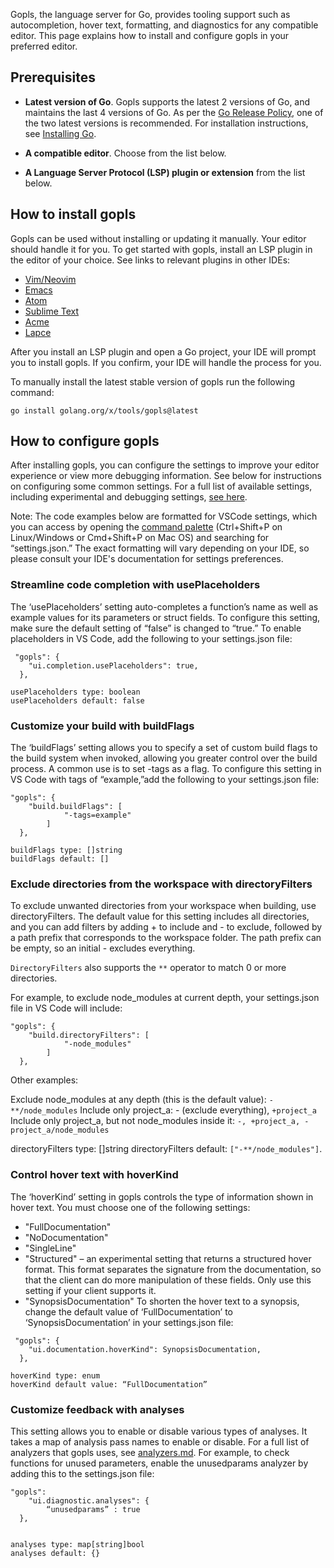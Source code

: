 <!--{
  "Title": "Tutorial: Configure gopls",
  "Breadcrumb": true
}-->

Gopls, the language server for Go, provides tooling support such as autocompletion, hover text, formatting, and diagnostics for any compatible editor. This page explains how to install and configure gopls in your preferred editor.


## Prerequisites

*   **Latest version of Go**. Gopls supports the latest 2 versions of Go, and maintains the last 4 versions 
  of Go. As per the [Go Release Policy](https://go.dev/doc/devel/release#policy), one of the two latest versions is recommended. For installation instructions, see [Installing Go](/doc/install).

*   **A compatible editor**. Choose from the list below.

*   **A Language Server Protocol (LSP) plugin or extension** from the list below.

## How to install gopls

Gopls can be used without installing or updating it manually. Your editor should handle it for you. To get started with gopls, install an LSP plugin in the editor of your choice. See links to relevant plugins in other IDEs: 

*   [Vim/Neovim](https://github.com/golang/tools/blob/master/gopls/doc/vim.md)
*   [Emacs](https://github.com/golang/tools/blob/master/gopls/doc/emacs.md)
*   [Atom](https://github.com/MordFustang21/ide-gopls)
*   [Sublime Text](https://github.com/golang/tools/blob/master/gopls/doc/subl.md)
*   [Acme](https://github.com/fhs/acme-lsp)
*   [Lapce](https://github.com/lapce-community/lapce-go)


After you install an LSP plugin and open a Go project, your IDE will prompt you to install gopls. If you confirm, your IDE will handle the process for you. 

To manually install the latest stable version of gopls run the following command:  
 

```
go install golang.org/x/tools/gopls@latest
```

## How to configure gopls

After installing gopls, you can configure the settings to improve your editor experience or view more debugging information. See below for instructions on configuring some common settings. For a full list of available settings, including experimental and debugging settings, [see here](https://cs.opensource.google/go/x/tools/+/refs/tags/gopls/v0.12.4:gopls/doc/settings.md).

Note: The code examples below are formatted for VSCode settings, which you can access by opening the [command palette](https://code.visualstudio.com/docs/getstarted/userinterface#_command-palette) (Ctrl+Shift+P on Linux/Windows or Cmd+Shift+P on Mac OS) and searching for “settings.json.” The exact formatting will vary depending on your IDE, so please consult your IDE's documentation for settings preferences.


### Streamline code completion with usePlaceholders

The ‘usePlaceholders’ setting auto-completes a function’s name as well as example values for its parameters or struct fields. To configure this setting, make sure the default setting of “false” is changed to “true.” To enable placeholders in VS Code, add the following to your settings.json file: 


```
 "gopls": {
    "ui.completion.usePlaceholders": true,
  },

usePlaceholders type: boolean
usePlaceholders default: false
```

### Customize your build with buildFlags

The ‘buildFlags’ setting allows you to specify a set of custom build flags to the build system when invoked, allowing you greater control over the build process. A common use is to set -tags as a flag. To configure this setting in VS Code with tags of “example,”add the following to your settings.json file: 

```
"gopls": {
    "build.buildFlags": [
            "-tags=example"
        ]
  },

buildFlags type: []string
buildFlags default: []
```

### Exclude directories from the workspace with directoryFilters 

To exclude unwanted directories from your workspace when building, use directoryFilters. The default value for this setting includes all directories, and you can add filters by adding + to include and - to exclude, followed by a path prefix that corresponds to the workspace folder. The path prefix can be empty, so an initial - excludes everything.

`DirectoryFilters` also supports the `**` operator to match 0 or more directories.

For example, to exclude node_modules at current depth, your settings.json file in VS Code will include:

```
"gopls": {
    "build.directoryFilters": [
            "-node_modules"
        ]
  },
```

Other examples:

Exclude node_modules at any depth (this is the default value): `-**/node_modules`
Include only project_a: - (exclude everything), `+project_a`
Include only project_a, but not node_modules inside it: `-, +project_a, -project_a/node_modules`

directoryFilters type: []string
directoryFilters default: `["-**/node_modules"]`.

### Control hover text with hoverKind

The ‘hoverKind’ setting in gopls controls the type of information shown in hover text. You must choose one of the following settings:

*   "FullDocumentation"
*   "NoDocumentation"
*   "SingleLine"
*   "Structured" –  an experimental setting that returns a structured hover format. 
    This format separates the signature from the documentation, so that the client can do more manipulation of these fields. Only use this setting if your client supports it.
*   "SynopsisDocumentation" To shorten the hover text to a synopsis, change the default value 
    of ‘FullDocumentation’ to ‘SynopsisDocumentation’ in your settings.json file: 

```
 "gopls": {
    "ui.documentation.hoverKind": SynopsisDocumentation,
  },

hoverKind type: enum 
hoverKind default value: “FullDocumentation”
```

### Customize feedback with analyses 

This setting allows you to enable or disable various types of analyses. It takes a map of analysis pass names to enable or disable. For a full list of analyzers that gopls uses, see [analyzers.md](https://github.com/golang/tools/blob/master/gopls/doc/analyzers.md). For example, to check functions for unused parameters, enable the unusedparams analyzer by adding this to the settings.json file:


```
"gopls":
    "ui.diagnostic.analyses": {
        “unusedparams” : true
  },


analyses type: map[string]bool
analyses default: {}
```

